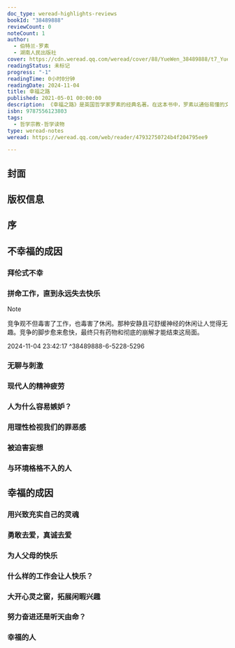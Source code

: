 ```yaml
---
doc_type: weread-highlights-reviews
bookId: "38489888"
reviewCount: 0
noteCount: 1
author:
  - 伯特兰·罗素
  - 湖南人民出版社
cover: https://cdn.weread.qq.com/weread/cover/88/YueWen_38489888/t7_YueWen_38489888.jpg
readingStatus: 未标记
progress: "-1"
readingTime: 0小时0分钟
readingDate: 2024-11-04
title: 幸福之路
published: 2021-05-01 00:00:00
description: 《幸福之路》是英国哲学家罗素的经典名著。在这本书中，罗素以通俗易懂的文字论述了自己对何为幸福、如何获取快乐的观点。罗素认为，现代人之所以不幸福，往往是由错误的世界观、伦理观或是生活习惯所导致的，不幸福的人并非更理性；幸福并非天赐，而是需要我们努力追求的。他还从夫妻关系、亲子关系、职业生涯、个人爱好等方面谈论了关于幸福的见解，谈论了嫉妒、自恋、无聊、孤独等心理因素对快乐的影响。作者将这本书献给普罗大众，“书里没有深奥的哲学，也没有难解的学问”，每一个人都能从中获取快乐的处方。
isbn: 9787556123803
tags:
  - 哲学宗教-哲学读物
type: weread-notes
weread: https://weread.qq.com/web/reader/47932750724b4f204795ee9

---
```



## 封面

## 版权信息

## 序

## 不幸福的成因

### 拜伦式不幸

### 拼命工作，直到永远失去快乐

> [!NOTE] 
> 竞争观不但毒害了工作，也毒害了休闲。那种安静且可舒缓神经的休闲让人觉得无趣。竞争的脚步愈来愈快，最终只有药物和彻底的崩解才能结束这局面。
> 
> 2024-11-04 23:42:17 ^38489888-6-5228-5296

### 无聊与刺激

### 现代人的精神疲劳

### 人为什么容易嫉妒？

### 用理性检视我们的罪恶感

### 被迫害妄想

### 与环境格格不入的人

## 幸福的成因

### 用兴致充实自己的灵魂

### 勇敢去爱，真诚去爱

### 为人父母的快乐

### 什么样的工作会让人快乐？

### 大开心灵之窗，拓展闲暇兴趣

### 努力奋进还是听天由命？

### 幸福的人

